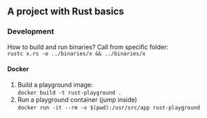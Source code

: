 ## A project with Rust basics


### Development
How to build and run binaries? Call from specific folder:  
`rustc x.rs -o ../binaries/x && ../binaries/x`

#### Docker
1) Build a playground image:  
`docker build -t rust-playground .`  
2) Run a playground container (jump inside)  
`docker run -it --rm -v $(pwd):/usr/src/app rust-playground`